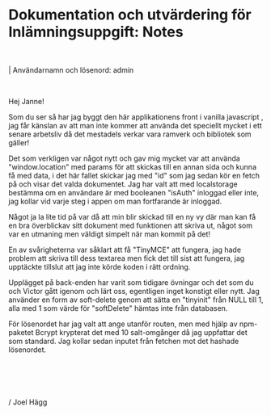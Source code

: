 # Dokumentation och utvärdering för Inlämningsuppgift: Notes

<br>

| Användarnamn och lösenord: admin

<br>

Hej Janne!

Som du ser så har jag byggt den här applikationens front i vanilla javascript , jag får känslan av att man inte kommer att använda det speciellt mycket i ett senare arbetsliv då det mestadels verkar vara ramverk och bibliotek som gäller!

Det som verkligen var något nytt och gav mig mycket var att använda "window.location" med params för att skickas till en annan sida och kunna få med data, i det här fallet skickar jag med "id" som jag sedan kör en fetch på och visar det valda dokumentet.
Jag har valt att med localstorage bestämma om en användare är med booleanen "isAuth" inloggad eller inte, jag kollar vid varje steg i appen om man fortfarande är inloggad.

Något ja la lite tid på var då att min blir skickad till en ny vy där man kan få en bra överblickav sitt dokument med funktionen att skriva ut, något som var en utmaning men väldigt simpelt när man kommit på det!

En av svårigheterna var såklart att få "TinyMCE" att fungera, jag hade problem att skriva till dess textarea men fick det till sist att fungera, jag upptäckte tillslut att jag inte körde koden i rätt ordning.

Upplägget på back-enden har varit som tidigare övningar och det som du och Victor gått igenom och lärt oss, egentligen inget konstigt eller nytt.
Jag använder en form av soft-delete genom att sätta en "tinyinit" från NULL till 1, alla med 1 som värde för "softDelete" hämtas inte från databasen.

För lösenordet har jag valt att ange utanför routen, men med hjälp av npm-paketet Bcrypt krypterat det med 10 salt-omgånger då jag uppfattar det som standard. Jag kollar sedan inputet från fetchen mot det hashade lösenordet.

<br>

#

<br>
/ Joel Hägg
